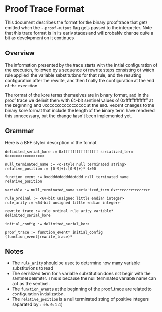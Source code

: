 # Proof Trace Format

This document describes the format for the binary proof trace that gets emitted
when the `--proof-output` flag gets passed to the interpreter. Note that this trace
format is in its early stages and will probably change quite a bit as development on it
continues.

## Overview

The information presented by the trace starts with the initial configuration of the execution,
followed by a sequence of rewrite steps consisting of which rule applied, the variable substitutions
for that rule, and the resulting configuration after the rewrite, and then finally the configuration
at the end of the execution.

The format of the kore terms themselves are in binary format, and in the proof trace we delimit
them with 64-bit sentinel values of 0xffffffffffffffff at the beginning and 0xcccccccccccccccc
at the end. Recent changes to the binary kore format that include the length of the binary term
have rendered this unnecessary, but the change hasn't been implemented yet.

## Grammar

Here is a BNF styled description of the format

```
delimited_serial_kore := 0xffffffffffffffff serialized_term 0xcccccccccccccccc

null_terminated_name := <c-style null terminated string>
relative_position := [0-9]+(:[0-9]+)* 0x00

function_event := 0xdddddddddddddddd null_terminated_name relative_position

variable := null_terminated_name serialized_term 0xcccccccccccccccc

rule_ordinal := <64-bit unsigned little endian integer>
rule_arity := <64-bit unsigned little endian integer>

rewrite_trace := rule_ordinal rule_arity variable* delimited_serial_kore

initial_config := delimited_serial_kore

proof_trace := function_event* initial_config (function_event|rewrite_trace)*
```

## Notes

- The `rule_arity` should be used to determine how many variable substitutions to read
- The serialized term for a variable substitution does not begin with the sentinel delimiter.
  This is because the null terminated variable name can act as the sentinel.
- The `function_event`s at the beginning of the proof_trace are related to configuration initialization.
- The `relative_position` is a null terminated string of positive integers separated by `:` (ie. `0:1:1`)
